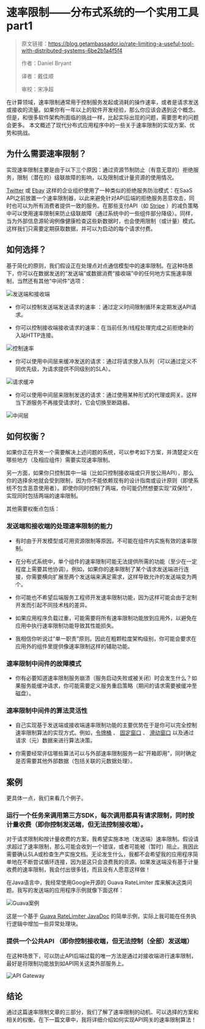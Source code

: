 # 速率限制——分布式系统的一个实用工具part1

> 原文链接：https://blog.getambassador.io/rate-limiting-a-useful-tool-with-distributed-systems-6be2b1a4f5f4
>
> 作者：Daniel Bryant   
>
> 译者：戴佳顺
>
> 审校：宋净超

在计算领域，速率限制通常用于控制服务发起或消耗的操作速率，或者是请求发送或接收的流量。如果你有一年以上的软件开发经验，那么你应该会遇到这个概念。 但是，和很多软件架构所面临的挑战一样，比起实际出现的问题，需要思考的问题会更多。 本文概述了现代分布式应用程序中的一些关于速率限制的实现方案、优势和挑战。

## 为什么需要速率限制？

实现速率限制主要是由于以下三个原因：通过资源节制防止（有意无意的）拒绝服务，限制（潜在的）级联故障的影响，以及限制或计量资源的使用情况。

[Twitter](https://developer.twitter.com/en/docs/basics/rate-limiting) 或 [Ebay](https://go.developer.ebay.com/api-call-limits) 这样的企业组织使用了一种类似的拒绝服务防治模式：在SaaS API之前放置一个速率限制器，以此来避免针对API后端的拒绝服务恶意攻击，同时也可以为所有消费者提供一致的服务。在那些支付API（如 [Stripe](https://stripe.com/blog/rate-limiters) ）的减负策略中可以使用速率限制来防止级联故障（通过系统中的一些组件部分降级）。同样，当为外部信息源轮询例像健康检查这些新数据时，也会使用限制（或计量）模式。这样我们只需要定期获取数据，并可以为启动的每个请求付费。

## 如何选择？

基于简化的原则，我们假设正在处理点对点通信模型中的速率限制。在这种场景下，你可以在数据发送的“发送端”或数据消费“接收端”中的任何地方实施速率限制，当然还有其他“中间件”选项：

![发送端和接收端](https://ws1.sinaimg.cn/large/78a165e1gy1fsmq2gb6qhj20lp05wmx4.jpg)

- 你可以控制发送端发送请求的速率 ：通过定义时间限制循环来定期发送API请求。

- 你可以控制接收端接收请求的速率：在当前任务/线程处理完成之前拒绝新的入站HTTP连接。

![控制速率](https://ws1.sinaimg.cn/large/78a165e1gy1fsmq7eltt3j20rc06tdfv.jpg)

- 你可以使用中间层来缓冲发送的请求：通过将请求放入队列（可以通过定义不同优先级，为请求提供不同级别的SLA）。

![请求缓冲](https://ws1.sinaimg.cn/large/78a165e1gy1fsmq8on7a0j20lr07eaa2.jpg)

- 你可以使用中间层来限制发送的请求：通过使用某种形式的代理或网关。这样当下游服务不再接受请求时，它会切换至断路器。

![中间层](https://ws1.sinaimg.cn/large/78a165e1gy1fsmq9qjzycj20jk06tdgn.jpg)

## 如何权衡？

如果你正在开发一个需要解决上述问题的系统，可以参考如下方案，并清楚定义在哪些地方（及相应组件）需要实现速率限制。

另一方面，如果你只控制其中一端（比如只控制接收端或只开放公用API），那么你的选择余地就会受到限制，因为你不能依赖现有的设计指南或设计原则（即使系统不包含恶意使用者）。即使你同时控制了两端，你可能仍然想要实现“双保险”，实现同时包括两端的速率限制。

其他需要权衡点包括：

### 发送端和接收端的处理速率限制的能力

- 有时由于开发模型或可用资源限制等原因，不可能在组件内实施有效的速率限制。

- 在分布式系统中，单个组件的速率限制可能无法提供所需的功能（至少在一定程度上需要其他协调）。例如，如果你的速率限制了某个请求发送端进行连接，你需要横向扩展至两个发送端来满足需求，这样导致允许的发送端变为两个。

- 你可能也不希望后端服务工程师开发速率限制功能，因为这样可能会由于定制开发而引起不同技术栈的差异。

- 如果应用程序负载过重，可能需要将所有速率限制功能放到应用外，以避免在应用中执行速率限制功能导致其性能损失。

- 我相信你听说过“单一职责”原则。因此在粗颗粒度架构级别，你可能会要求在应用外的组件里提供像速率限制这样的辅助功能。

### 速率限制中间件的故障模式

- 你有必要知道速率限制服务崩溃（服务启动失败或被关闭）时会发生什么？如果服务能缓冲请求，你可能需要定义服务重启策略（期间的请求需要被缓冲至磁盘）。

### 速率限制中间件的算法灵活性

- 自己实现基于发送端或接收端速率限制功能的主要优势在于是你可以完全控制速率限制算法的实现方式。例如，[令牌桶](https://en.wikipedia.org/wiki/Token_bucket) 、 [固定窗口](https://blog.figma.com/an-alternative-approach-to-rate-limiting-f8a06cf7c94c) 、 [滑动窗口](https://blog.figma.com/an-alternative-approach-to-rate-limiting-f8a06cf7c94c) 以及通过请求（元）数据来进行算法决策。

- 你需要经常评估哪些算法可以与外部速率限制服务一起“开箱即用”，同时确定是否需要其他外部数据（包括关联的元数据处理）。

## 案例

更具体一点，我们来看几个例子。

### 运行一个任务来调用第三方SDK，每次调用都具有请求限制，同时按计量收费（即你控制发送端，但无法控制接收端）。

对于请求限制和按计量收费的方案，我希望实施本地（发送端）速率限制。假设请求超过了速率限制，那么可能会收到一个错误，或者可能被（暂时）阻止。我因此需要确认SLA或检查生产实施文档。无论发生什么，我都不会希望我的应用程序简单地在不断尝试循环连接，因为是这只会浪费我的资源。如果发送端没有基于计量收费的速率限制，我会付出很多钱，而且没有人愿意这样做！

在Java语言中，我经常使用Google开源的 Guava RateLimiter 库来解决这类问题。我写的发送端的应用程序示例就像下面这样：

![Guava案例](https://ws1.sinaimg.cn/large/78a165e1gy1fsmqalcy5zj20kv03gglu.jpg)

这是一个基于  [Guava RateLimiter JavaDoc](https://google.github.io/guava/releases/19.0/api/docs/index.html?com/google/common/util/concurrent/RateLimiter.html)  的简单示例，实际上我可能在任务执行逻辑中增加一些异常处理块。

### 提供一个公共API （即你控制接收端，但无法控制（全部）发送端）

在这种场景下，可以防止API后端过载的唯一方法是通过对接收端进行速率限制，最好是将限制功能放到如API网关这类外部服务上。

![API Gateway](https://ws1.sinaimg.cn/large/78a165e1gy1fsmqcco3umj20h80bemxj.jpg)

## 结论

通过这篇速率限制文章的三部分，我们了解了速率限制的动机、可以选择的方案和相关的权衡。在下一篇文章中，我将详细介绍如何实现API网关的速率限制算法！
